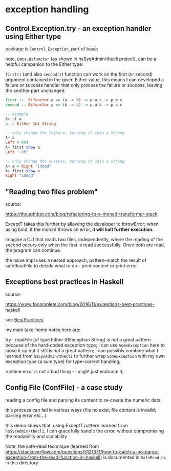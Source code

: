 # exception handling

## Control.Exception.try - an exception handler using Either type

package is `Control.Exception`, part of base;

note, `Data.Bifunctor` (as shown in hsSysAdmin/thecli project),
can be a helpful campanion to the Either type:

`first()` (and also `second()`) function can work on the first
(or second) argument contained in the given Either value, this
means I can developed a failure or success handler that only
process the failure or success, leaving the another part unchanged

```haskell
first ::  Bifunctor p => (a -> b) -> p a c -> p b c
second :: Bifunctor p => (b -> c) -> p a b -> p a c

-- example
λ> :t a
a :: Either Int String

-- only change the failure, turning it into a String
λ> a
Left (-99)
λ> first show a
Left "-99"

-- only change the success, turning it into a String
λ> a = Right "iddqd"
λ> first show a
Right "iddqd"
```

## "Reading two files problem"

source:

https://thoughtbot.com/blog/refactoring-to-a-monad-transformer-stack

ExceptT takes this further by allowing the developer to throwError;
when using bind, if the monad throws an error, **it will halt further
execution.**

Imagine a CLI that reads two files, independently, where the reading
of the second occurs only when the first is read successfully. Once
both are read, the program can continue.

the naive impl uses a nested approach, pattern-match the result of safeReadFile to decide what to do - print content or print error

## Exceptions best practices in Haskell

source:

https://www.fpcomplete.com/blog/2016/11/exceptions-best-practices-haskell

see [BestPractices](./src/BestPractices/ReadException.hs)

my main take-home notes here are:

try . readFile (of type Either IOException String) is not a great
pattern because of the hard-coded exception type; I can use `SomeException`
here to loose it up but it still is not a great pattern; I can possibly
combine what I learned from `hsSysAdmin/thecli` to further wrap
`SomeException` with my own exception type (a sum type) for type-correct
handling;

runtime error is not a bad thing - I might just embrace it;

## Config File (ConfFile) - a case study

reading a config file and parsing its content to re-create the
numeric data;

this process can fail in various ways (file no exist; file content
is invalid; parsing error etc...)

this demo shows that, using ExceptT pattern learned from `hsSysAdmin/thecli`, I can gracefully handle the error, without
compromising the readability and scalability

Note, the safe-read technique (learned from https://stackoverflow.com/questions/5121371/how-to-catch-a-no-parse-exception-from-the-read-function-in-haskell) is documented in `SafeRead.hs` in this directory

